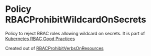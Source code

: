 # Policy RBACProhibitWildcardOnSecrets

Policy to reject RBAC roles allowing wildcard on secrets. It is part of [Kubernetes RBAC Good Practices](https://kubernetes.io/docs/concepts/security/rbac-good-practices)

Created out of [RBACProhibitVerbsOnResources](../../examples/RBACProhibitVerbsOnResources)


